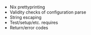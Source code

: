 * Nix prettyprinting
* Validity checks of configuration parse
* String escaping
* Test/setup/etc. requires
* Return/error codes
